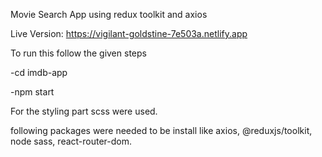 Movie Search App using redux toolkit and axios

Live Version: https://vigilant-goldstine-7e503a.netlify.app

To run this follow the given steps

-cd imdb-app

-npm start

For the styling part scss were used.

following packages were needed to be install like axios, @reduxjs/toolkit, node sass, react-router-dom.
